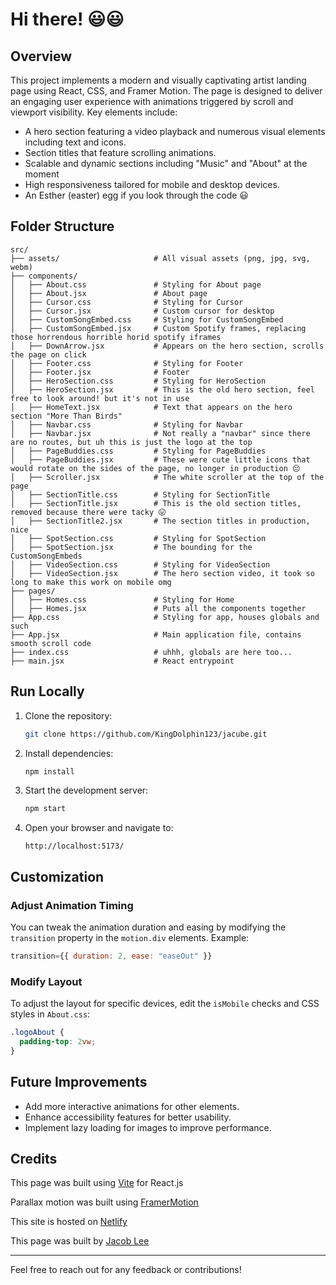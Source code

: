 # Hi there! 😃😃

## Overview

This project implements a modern and visually captivating artist landing page using React, CSS, and Framer Motion. The page is designed to deliver an engaging user experience with animations triggered by scroll and viewport visibility. Key elements include:

- A hero section featuring a video playback and numerous visual elements including text and icons.
- Section titles that feature scrolling animations.
- Scalable and dynamic sections including "Music" and "About" at the moment
- High responsiveness tailored for mobile and desktop devices.
- An Esther (easter) egg if you look through the code 😃

## Folder Structure

```
src/
├── assets/                     # All visual assets (png, jpg, svg, webm)
├── components/
│   ├── About.css               # Styling for About page
│   ├── About.jsx               # About page
│   ├── Cursor.css              # Styling for Cursor
│   ├── Cursor.jsx              # Custom cursor for desktop
│   ├── CustomSongEmbed.css     # Styling for CustomSongEmbed
│   ├── CustomSongEmbed.jsx     # Custom Spotify frames, replacing those horrendous horrible horid spotify iframes
│   ├── DownArrow.jsx           # Appears on the hero section, scrolls the page on click
│   ├── Footer.css              # Styling for Footer
│   ├── Footer.jsx              # Footer
│   ├── HeroSection.css         # Styling for HeroSection
│   ├── HeroSection.jsx         # This is the old hero section, feel free to look around! but it's not in use
│   ├── HomeText.jsx            # Text that appears on the hero section "More Than Birds"
│   ├── Navbar.css              # Styling for Navbar
│   ├── Navbar.jsx              # Not really a "navbar" since there are no routes, but uh this is just the logo at the top
│   ├── PageBuddies.css         # Styling for PageBuddies
│   ├── PageBuddies.jsx         # These were cute little icons that would rotate on the sides of the page, no longer in production 😔
│   ├── Scroller.jsx            # The white scroller at the top of the page
│   ├── SectionTitle.css        # Styling for SectionTitle
│   ├── SectionTitle.jsx        # This is the old section titles, removed because there were tacky 😛
│   ├── SectionTitle2.jsx       # The section titles in production, nice
│   ├── SpotSection.css         # Styling for SpotSection
│   ├── SpotSection.jsx         # The bounding for the CustomSongEmbeds
│   ├── VideoSection.css        # Styling for VideoSection
│   ├── VideoSection.jsx        # The hero section video, it took so long to make this work on mobile omg
├── pages/
│   ├── Homes.css               # Styling for Home
│   ├── Homes.jsx               # Puts all the components together
├── App.css                     # Styling for app, houses globals and such
├── App.jsx                     # Main application file, contains smooth scroll code
├── index.css                   # uhhh, globals are here too...
├── main.jsx                    # React entrypoint
```

## Run Locally

1. Clone the repository:

   ```bash
   git clone https://github.com/KingDolphin123/jacube.git
   ```

2. Install dependencies:

   ```bash
   npm install
   ```

3. Start the development server:

   ```bash
   npm start
   ```

4. Open your browser and navigate to:
   ```
   http://localhost:5173/
   ```

## Customization

### Adjust Animation Timing

You can tweak the animation duration and easing by modifying the `transition` property in the `motion.div` elements. Example:

```jsx
transition={{ duration: 2, ease: "easeOut" }}
```

### Modify Layout

To adjust the layout for specific devices, edit the `isMobile` checks and CSS styles in `About.css`:

```css
.logoAbout {
  padding-top: 2vw;
}
```

## Future Improvements

- Add more interactive animations for other elements.
- Enhance accessibility features for better usability.
- Implement lazy loading for images to improve performance.

## Credits

This page was built using [Vite](https://vite.dev/) for React.js

Parallax motion was built using [FramerMotion](https://motion.dev/)

This site is hosted on [Netlify](https://app.netlify.com/)

This page was built by [Jacob Lee](https://www.linkedin.com/in/jacob-lee-230984218/)

---

Feel free to reach out for any feedback or contributions!
